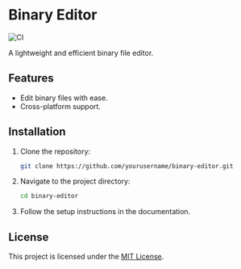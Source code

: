 # Binary Editor

![CI](https://github.com/sa3214105/binary-editor/actions/workflows/ci.yml/badge.svg)

A lightweight and efficient binary file editor.

## Features

- Edit binary files with ease.
- Cross-platform support.

## Installation

1. Clone the repository:
    ```bash
    git clone https://github.com/yourusername/binary-editor.git
    ```
2. Navigate to the project directory:
    ```bash
    cd binary-editor
    ```
3. Follow the setup instructions in the documentation.

## License

This project is licensed under the [MIT License](LICENSE).